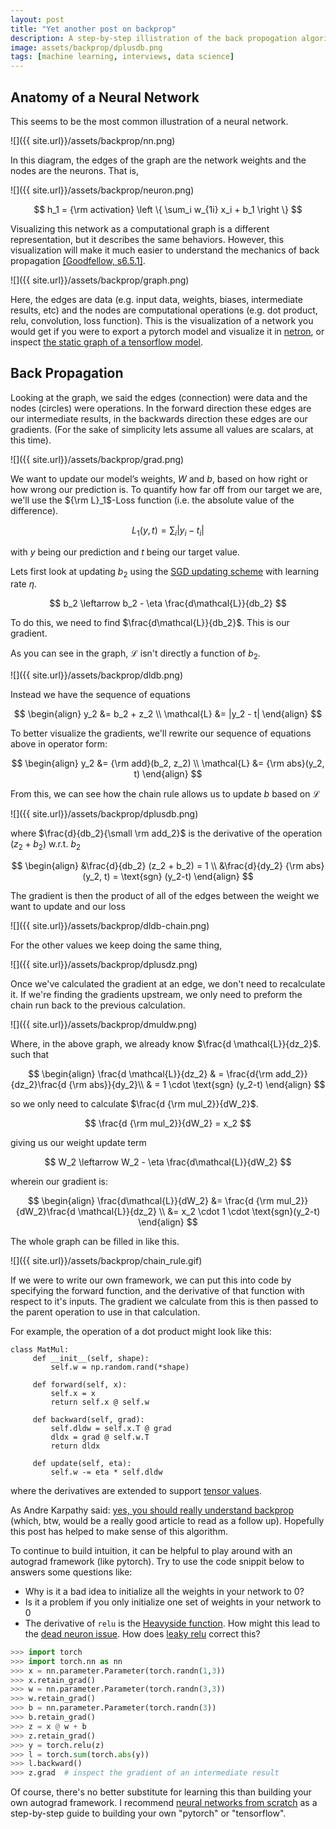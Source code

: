 ```yaml
---
layout: post
title: "Yet another post on backprop"
description: A step-by-step illistration of the back propogation algorithm
image: assets/backprop/dplusdb.png
tags: [machine learning, interviews, data science]
---
```


## Anatomy of a Neural Network

This seems to be the most common illustration of a neural network.

![]({{ site.url}}/assets/backprop/nn.png)

In this diagram, the edges of the graph are the network weights and the nodes are the neurons. That is,

![]({{ site.url}}/assets/backprop/neuron.png)

$$
h_1 = {\rm activation} \left \{ \sum_i w_{1i} x_i + b_1  \right \}
$$

Visualizing this network as a computational graph is a different representation, but it describes the same behaviors. However, this visualization will make it much easier to understand the mechanics of back propagation [[Goodfellow, s6.5.1]](https://www.deeplearningbook.org/contents/optimization.html).

![]({{ site.url}}/assets/backprop/graph.png)

Here, the edges are data (e.g. input data, weights, biases, intermediate results, etc) and the nodes are computational operations (e.g. dot product, relu, convolution, loss function). This is the visualization of a network you would get if you were to export a pytorch model and visualize it in [netron](https://netron.app/?url=https://media.githubusercontent.com/media/onnx/models/main/vision/classification/squeezenet/model/squeezenet1.0-3.onnx), or inspect [the static graph of a tensorflow model](https://www.tensorflow.org/guide/intro_to_graphs).

## Back Propagation

Looking at the graph, we said the edges (connection) were data and the nodes (circles) were operations. In the forward direction these edges are our intermediate results, in the backwards direction these edges are our gradients. (For the sake of simplicity lets assume all values are scalars, at this time).

![]({{ site.url}}/assets/backprop/grad.png)

We want to update our model’s weights, $W$ and $b$, based on how right or how wrong our prediction is. To quantify how far off from our target we are, we'll use the ${\rm L}_1$-Loss function (i.e. the absolute value of the difference).

$$
L_1(y,t) = \sum_i |y_i-t_i|
$$

with $y$ being our prediction and $t$ being our target value.

Lets first look at updating $b_2$ using the [SGD updating scheme](https://en.wikipedia.org/wiki/Stochastic_gradient_descent) with learning rate $\eta$.

$$
b_2 \leftarrow b_2 - \eta \frac{d\mathcal{L}}{db_2}
$$

To do this, we need to find $\frac{d\mathcal{L}}{db_2}$. This is our gradient.

As you can see in the graph, $\mathcal{L}$ isn't directly a function of $b_2$.

![]({{ site.url}}/assets/backprop/dldb.png)

Instead we have the sequence of equations

$$
\begin{align}
  y_2 &= b_2 + z_2   \\
  \mathcal{L} &= |y_2 - t|
\end{align}
$$

To better visualize the gradients, we'll rewrite our sequence of equations above in operator form:

$$
\begin{align}
  y_2 &= {\rm add}(b_2, z_2)  \\
  \mathcal{L} &= {\rm abs}(y_2, t)
\end{align}
$$

From this, we can see how the chain rule allows us to update $b$ based on $\mathcal{L}$

![]({{ site.url}}/assets/backprop/dplusdb.png)

where $\frac{d}{db_2}{\small \rm add_2}$ is the derivative of the operation $(z_2 + b_2)$ w.r.t. $b_2$

$$
\begin{align}
  &\frac{d}{db_2} (z_2 + b_2) = 1  \\
  &\frac{d}{dy_2} {\rm abs}(y_2, t) = \text{sgn} (y_2-t)
\end{align}
$$

The gradient is then the product of all of the edges between the weight we want to update and our loss

![]({{ site.url}}/assets/backprop/dldb-chain.png)

For the other values we keep doing the same thing, 

![]({{ site.url}}/assets/backprop/dplusdz.png)


Once we've calculated the gradient at an edge, we don't need to recalculate it. If we're finding the gradients upstream, we only need to preform the chain run back to the previous calculation.

![]({{ site.url}}/assets/backprop/dmuldw.png)

Where, in the above graph, we already know $\frac{d \mathcal{L}}{dz_2}$. such that

$$
\begin{align}
\frac{d \mathcal{L}}{dz_2} & = \frac{d{\rm add_2}}{dz_2}\frac{d {\rm abs}}{dy_2}\\
& = 1 \cdot \text{sgn} (y_2-t)
\end{align}
$$

so we only need to calculate $\frac{d {\rm mul_2}}{dW_2}$.

$$
\frac{d {\rm mul_2}}{dW_2} = x_2
$$

giving us our weight update term

$$
W_2 \leftarrow W_2 - \eta \frac{d\mathcal{L}}{dW_2}
$$

wherein our gradient is:

$$
\begin{align}
  \frac{d\mathcal{L}}{dW_2} &=  \frac{d {\rm mul_2}}{dW_2}\frac{d \mathcal{L}}{dz_2} \\
  &= x_2 \cdot 1 \cdot \text{sgn}(y_2-t)
\end{align}
$$

The whole graph can be filled in like this. 

![]({{ site.url}}/assets/backprop/chain_rule.gif)

If we were to write our own framework, we can put this into code by specifying the forward function, and the derivative of that function with respect to it's inputs. The gradient we calculate from this is then passed to the parent operation to use in that calculation.

For example, the operation of a dot product might look like this:

```
class MatMul:
     def __init__(self, shape):
         self.w = np.random.rand(*shape)

     def forward(self, x):
         self.x = x
         return self.x @ self.w

     def backward(self, grad):
         self.dldw = self.x.T @ grad
         dldx = grad @ self.w.T
         return dldx

     def update(self, eta):
         self.w -= eta * self.dldw
```

where the derivatives are extended to support [tensor values](https://www.math.uwaterloo.ca/~hwolkowi/matrixcookbook.pdf).

As Andre Karpathy said: [yes, you should really understand backprop](https://karpathy.medium.com/yes-you-should-understand-backprop-e2f06eab496b) (which, btw, would be a really good article to read as a follow up). Hopefully this post has helped to make sense of this algorithm.

To continue to build intuition, it can be helpful to play around with an autograd framework (like pytorch). Try to use the code snippit below to answers some questions like:
 - Why is it a bad idea to initialize all the weights in your network to 0?
 - Is it a problem if you only initialize one set of weights in your network to 0
 - The derivative of `relu` is the [Heavyside function](https://en.wikipedia.org/wiki/Heaviside_step_function). How might this lead to the [dead neuron issue](https://arxiv.org/abs/1903.06733). How does [leaky relu](https://paperswithcode.com/method/leaky-relu) correct this?

```python
>>> import torch
>>> import torch.nn as nn
>>> x = nn.parameter.Parameter(torch.randn(1,3))
>>> x.retain_grad()
>>> w = nn.parameter.Parameter(torch.randn(3,3))
>>> w.retain_grad()
>>> b = nn.parameter.Parameter(torch.randn(3))
>>> b.retain_grad()
>>> z = x @ w + b
>>> z.retain_grad()
>>> y = torch.relu(z)
>>> l = torch.sum(torch.abs(y))
>>> l.backward()
>>> z.grad  # inspect the gradient of an intermediate result
```

Of course, there's no better substitute for learning this than building your own autograd framework. I recommend [neural networks from scratch](https://nnfs.io) as a step-by-step guide to building your own "pytorch" or "tensorflow".
